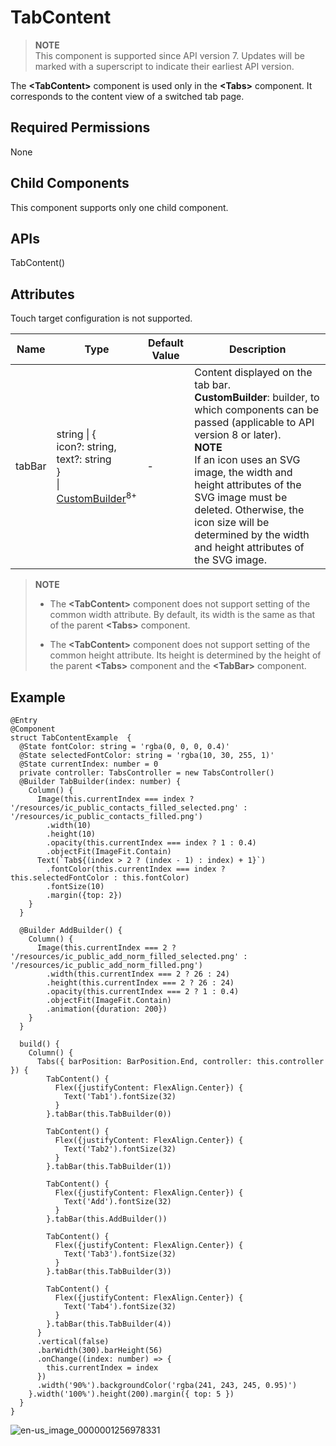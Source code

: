 # TabContent


> **NOTE**<br>
> This component is supported since API version 7. Updates will be marked with a superscript to indicate their earliest API version.


The **<TabContent\>** component is used only in the **<Tabs\>** component. It corresponds to the content view of a switched tab page.


## Required Permissions

None


## Child Components

This component supports only one child component.


## APIs

TabContent()


## Attributes

Touch target configuration is not supported.

| Name | Type | Default Value | Description |
| -------- | -------- | -------- | -------- |
| tabBar | string \| {<br/>icon?: string,<br/>text?: string<br/>}<br/>\| [CustomBuilder](../../ui/ts-types.md)<sup>8+</sup> | - | Content displayed on the tab bar.<br/>**CustomBuilder**: builder, to which components can be passed (applicable to API version 8 or later).<br/>**NOTE**<br/>If an icon uses an SVG image, the width and height attributes of the SVG image must be deleted. Otherwise, the icon size will be determined by the width and height attributes of the SVG image. |

> **NOTE**
> - The **<TabContent\>** component does not support setting of the common width attribute. By default, its width is the same as that of the parent **<Tabs\>** component.
> 
> - The **<TabContent\>** component does not support setting of the common height attribute. Its height is determined by the height of the parent **<Tabs\>** component and the **<TabBar\>** component.


## Example


```
@Entry
@Component
struct TabContentExample  {
  @State fontColor: string = 'rgba(0, 0, 0, 0.4)'
  @State selectedFontColor: string = 'rgba(10, 30, 255, 1)'
  @State currentIndex: number = 0
  private controller: TabsController = new TabsController()
  @Builder TabBuilder(index: number) {
    Column() {
      Image(this.currentIndex === index ? '/resources/ic_public_contacts_filled_selected.png' : '/resources/ic_public_contacts_filled.png')
        .width(10)
        .height(10)
        .opacity(this.currentIndex === index ? 1 : 0.4)
        .objectFit(ImageFit.Contain)
      Text(`Tab${(index > 2 ? (index - 1) : index) + 1}`)
        .fontColor(this.currentIndex === index ? this.selectedFontColor : this.fontColor)
        .fontSize(10)
        .margin({top: 2})
    }
  }

  @Builder AddBuilder() {
    Column() {
      Image(this.currentIndex === 2 ? '/resources/ic_public_add_norm_filled_selected.png' : '/resources/ic_public_add_norm_filled.png')
        .width(this.currentIndex === 2 ? 26 : 24)
        .height(this.currentIndex === 2 ? 26 : 24)
        .opacity(this.currentIndex === 2 ? 1 : 0.4)
        .objectFit(ImageFit.Contain)
        .animation({duration: 200})
    }
  }

  build() {
    Column() {
      Tabs({ barPosition: BarPosition.End, controller: this.controller }) {
        TabContent() {
          Flex({justifyContent: FlexAlign.Center}) {
            Text('Tab1').fontSize(32)
          }
        }.tabBar(this.TabBuilder(0))

        TabContent() {
          Flex({justifyContent: FlexAlign.Center}) {
            Text('Tab2').fontSize(32)
          }
        }.tabBar(this.TabBuilder(1))

        TabContent() {
          Flex({justifyContent: FlexAlign.Center}) {
            Text('Add').fontSize(32)
          }
        }.tabBar(this.AddBuilder())

        TabContent() {
          Flex({justifyContent: FlexAlign.Center}) {
            Text('Tab3').fontSize(32)
          }
        }.tabBar(this.TabBuilder(3))

        TabContent() {
          Flex({justifyContent: FlexAlign.Center}) {
            Text('Tab4').fontSize(32)
          }
        }.tabBar(this.TabBuilder(4))
      }
      .vertical(false)
      .barWidth(300).barHeight(56)
      .onChange((index: number) => {
        this.currentIndex = index
      })
      .width('90%').backgroundColor('rgba(241, 243, 245, 0.95)')
    }.width('100%').height(200).margin({ top: 5 })
  }
}
```

![en-us_image_0000001256978331](figures/en-us_image_0000001256978331.gif)
